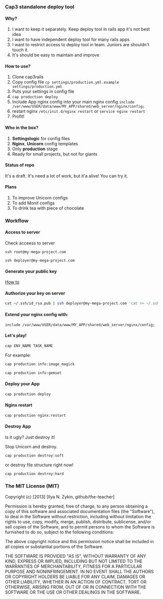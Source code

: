 ### Cap3 standalone deploy tool

#### Why?

1. I want to keep it separately. Keep deploy tool in rails app it's not best idea
2. I want to have independent deploy tool for many rails apps
3. I want to restrict access to deploy tool in team. Juniors are shouldn't touch it.
4. It's should be easy to maintain and improve

#### How to use?

1. Clone cap3rails
2. Copy config file
```cp settings/production.yml.example settings/production.yml```
3. Puts your settings in config file
4. ```cap production deploy```
5. Include App nginx config into your main nginx config
```include /var/www/USER/data/www/MY_APP/shared/web_server/nginx/config;```
6. restart nginx ```/etc/init.d/nginx restart``` or ```service nginx restart```
7. Profit!

#### Who in the box?

1. **Settingslogic** for config files
2. **Nginx**, **Unicorn** config templates
3. Only **production** stage
4. Ready for small projects, but not for giants

#### Status of repo

It's a draft. It's need a lot of work, but it'a alive! You can try it.

#### Plans

1. To improve Unicorn configs
2. To add Monit configs
3. To drink tea with piece of chocolate

### Workflow

#### Access to server

Check acceess to server

```ssh root@my-mega-project.com```

```ssh deployer@my-mega-project.com```

#### Generate your public key

[How to](https://help.github.com/articles/generating-ssh-keys)

#### Authorize your key on server

```sh
cat ~/.ssh/id_rsa.pub | ssh deployer@my-mega-project.com 'cat >> ~/.ssh/authorized_keys'
```

#### Extend your nginx config with:

```include /var/www/USER/data/www/MY_APP/shared/web_server/nginx/config;```

#### Let's play!

```sh
cap ENV_NAME TASK_NAME
```

For example:

```sh
cap production info:image_magick
```

```sh
cap production info:gemset
```

#### Deploy your App

```sh
cap production deploy
```

#### Nginx restart

```sh
cap production nginx:restart
```

#### Destroy App

Is it ugly? Just destroy it!

Stop Unicorn and destroy.

```sh
cap production destroy:soft
```

or destroy file structure right now!

```sh
cap production destroy:hard
```

### The MIT License (MIT)

Copyright (c) [2013] [Ilya N. Zykin, github/the-teacher]

Permission is hereby granted, free of charge, to any person obtaining a copy
of this software and associated documentation files (the "Software"), to deal
in the Software without restriction, including without limitation the rights
to use, copy, modify, merge, publish, distribute, sublicense, and/or sell
copies of the Software, and to permit persons to whom the Software is
furnished to do so, subject to the following conditions:

The above copyright notice and this permission notice shall be included in all
copies or substantial portions of the Software.

THE SOFTWARE IS PROVIDED "AS IS", WITHOUT WARRANTY OF ANY KIND, EXPRESS OR
IMPLIED, INCLUDING BUT NOT LIMITED TO THE WARRANTIES OF MERCHANTABILITY,
FITNESS FOR A PARTICULAR PURPOSE AND NONINFRINGEMENT. IN NO EVENT SHALL THE
AUTHORS OR COPYRIGHT HOLDERS BE LIABLE FOR ANY CLAIM, DAMAGES OR OTHER
LIABILITY, WHETHER IN AN ACTION OF CONTRACT, TORT OR OTHERWISE, ARISING FROM,
OUT OF OR IN CONNECTION WITH THE SOFTWARE OR THE USE OR OTHER DEALINGS IN THE
SOFTWARE.